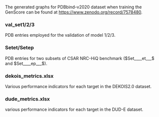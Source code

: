 The generated graphs for PDBbind-v2020 dataset when training the GenScore can be found at https://www.zenodo.org/record/7578480.

### val_set1/2/3 
PDB entries employed for the validation of model 1/2/3.

### Setet/Setep 
PDB entries for two subsets of CSAR NRC-HiQ benchmark ($Set____et___$ and $Set____ep___$).

### dekois_metrics.xlsx
Various performance indicators for each target in the DEKOIS2.0 dataset.

### dude_metrics.xlsx
various performance indicators for each target in the DUD-E dataset.
